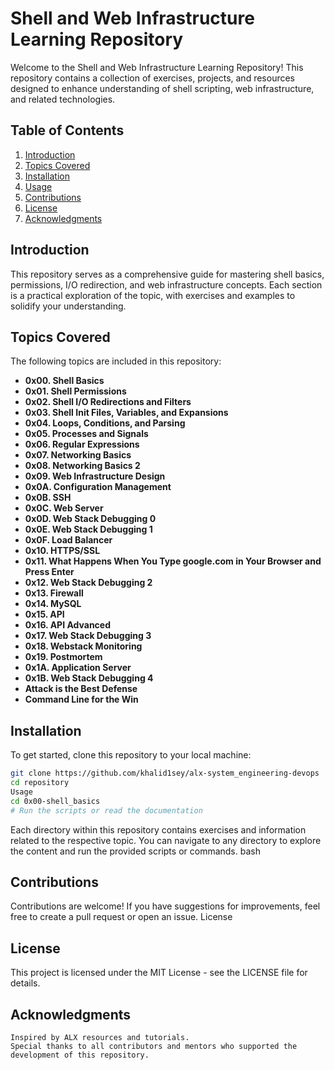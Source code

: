 # Shell and Web Infrastructure Learning Repository

Welcome to the Shell and Web Infrastructure Learning Repository! This repository contains a collection of exercises, projects, and resources designed to enhance understanding of shell scripting, web infrastructure, and related technologies.

## Table of Contents

1. [Introduction](#introduction)
2. [Topics Covered](#topics-covered)
3. [Installation](#installation)
4. [Usage](#usage)
5. [Contributions](#contributions)
6. [License](#license)
7. [Acknowledgments](#acknowledgments)

## Introduction

This repository serves as a comprehensive guide for mastering shell basics, permissions, I/O redirection, and web infrastructure concepts. Each section is a practical exploration of the topic, with exercises and examples to solidify your understanding.

## Topics Covered

The following topics are included in this repository:

- **0x00. Shell Basics**
- **0x01. Shell Permissions**
- **0x02. Shell I/O Redirections and Filters**
- **0x03. Shell Init Files, Variables, and Expansions**
- **0x04. Loops, Conditions, and Parsing**
- **0x05. Processes and Signals**
- **0x06. Regular Expressions**
- **0x07. Networking Basics**
- **0x08. Networking Basics 2**
- **0x09. Web Infrastructure Design**
- **0x0A. Configuration Management**
- **0x0B. SSH**
- **0x0C. Web Server**
- **0x0D. Web Stack Debugging 0**
- **0x0E. Web Stack Debugging 1**
- **0x0F. Load Balancer**
- **0x10. HTTPS/SSL**
- **0x11. What Happens When You Type google.com in Your Browser and Press Enter**
- **0x12. Web Stack Debugging 2**
- **0x13. Firewall**
- **0x14. MySQL**
- **0x15. API**
- **0x16. API Advanced**
- **0x17. Web Stack Debugging 3**
- **0x18. Webstack Monitoring**
- **0x19. Postmortem**
- **0x1A. Application Server**
- **0x1B. Web Stack Debugging 4**
- **Attack is the Best Defense**
- **Command Line for the Win**

## Installation

To get started, clone this repository to your local machine:

```bash
git clone https://github.com/khalid1sey/alx-system_engineering-devops
cd repository
Usage
cd 0x00-shell_basics
# Run the scripts or read the documentation
```
Each directory within this repository contains exercises and information related to the respective topic. You can navigate to any directory to explore the content and run the provided scripts or commands.
bash

## Contributions

Contributions are welcome! If you have suggestions for improvements, feel free to create a pull request or open an issue.
License

## License
This project is licensed under the MIT License - see the LICENSE file for details.

## Acknowledgments

    Inspired by ALX resources and tutorials.
    Special thanks to all contributors and mentors who supported the development of this repository.


